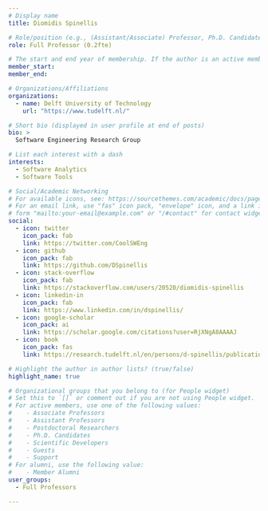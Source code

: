 ```yaml
---
# Display name
title: Diomidis Spinellis

# Role/position (e.g., (Assistant/Associate) Professor, Ph.D. Candidate)
role: Full Professor (0.2fte)

# The start and end year of membership. If the author is an active member, leave member_end empty. Otherwise, fill in.
member_start: 
member_end: 

# Organizations/Affiliations
organizations:
  - name: Delft University of Technology
    url: "https://www.tudelft.nl/"

# Short bio (displayed in user profile at end of posts)
bio: >
  Software Engineering Research Group

# List each interest with a dash
interests:
  - Software Analytics
  - Software Tools

# Social/Academic Networking
# For available icons, see: https://sourcethemes.com/academic/docs/page-builder/#icons
# For an email link, use "fas" icon pack, "envelope" icon, and a link in the
# form "mailto:your-email@example.com" or "/#contact" for contact widget.
social:
  - icon: twitter
    icon_pack: fab
    link: https://twitter.com/CoolSWEng
  - icon: github
    icon_pack: fab
    link: https://github.com/DSpinellis
  - icon: stack-overflow
    icon_pack: fab
    link: https://stackoverflow.com/users/20520/diomidis-spinellis
  - icon: linkedin-in
    icon_pack: fab
    link: https://www.linkedin.com/in/dspinellis/
  - icon: google-scholar
    icon_pack: ai
    link: https://scholar.google.com/citations?user=RjXNgA8AAAAJ
  - icon: book
    icon_pack: fas
    link: https://research.tudelft.nl/en/persons/d-spinellis/publications/

# Highlight the author in author lists? (true/false)
highlight_name: true

# Organizational groups that you belong to (for People widget)
# Set this to `[]` or comment out if you are not using People widget.
# For active members, use one of the following values: 
#    - Associate Professors
#    - Assistant Professors
#    - Postdoctoral Researchers
#    - Ph.D. Candidates
#    - Scientific Developers
#    - Guests
#    - Support
# For alumni, use the following value:
#    - Member Alumni
user_groups:
  - Full Professors

---
```

